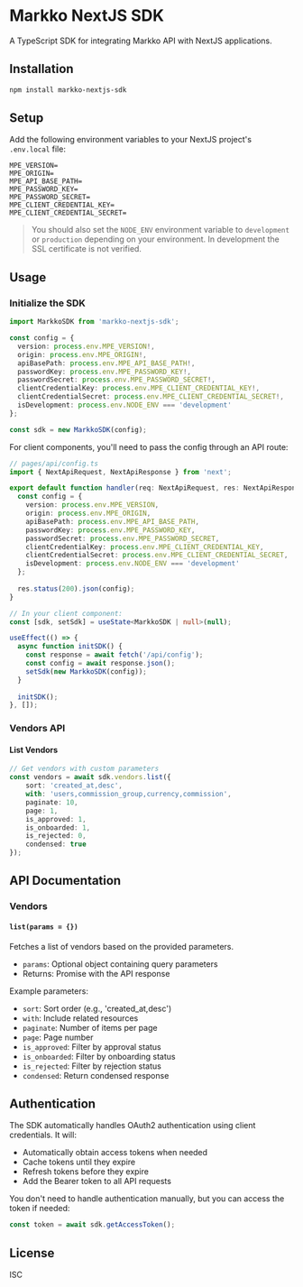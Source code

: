 # Markko NextJS SDK

A TypeScript SDK for integrating Markko API with NextJS applications.

## Installation
```bash
npm install markko-nextjs-sdk
```

## Setup

Add the following environment variables to your NextJS project's `.env.local` file:

```env
MPE_VERSION=
MPE_ORIGIN=
MPE_API_BASE_PATH=
MPE_PASSWORD_KEY=
MPE_PASSWORD_SECRET=
MPE_CLIENT_CREDENTIAL_KEY=
MPE_CLIENT_CREDENTIAL_SECRET=
```

> You should also set the `NODE_ENV` environment variable to `development` or `production` depending on your environment. In development the SSL certificate is not verified.

## Usage

### Initialize the SDK

```typescript
import MarkkoSDK from 'markko-nextjs-sdk';

const config = {
  version: process.env.MPE_VERSION!,
  origin: process.env.MPE_ORIGIN!,
  apiBasePath: process.env.MPE_API_BASE_PATH!,
  passwordKey: process.env.MPE_PASSWORD_KEY!,
  passwordSecret: process.env.MPE_PASSWORD_SECRET!,
  clientCredentialKey: process.env.MPE_CLIENT_CREDENTIAL_KEY!,
  clientCredentialSecret: process.env.MPE_CLIENT_CREDENTIAL_SECRET!,
  isDevelopment: process.env.NODE_ENV === 'development'
};

const sdk = new MarkkoSDK(config);
```

For client components, you'll need to pass the config through an API route:

```typescript
// pages/api/config.ts
import { NextApiRequest, NextApiResponse } from 'next';

export default function handler(req: NextApiRequest, res: NextApiResponse) {
  const config = {
    version: process.env.MPE_VERSION,
    origin: process.env.MPE_ORIGIN,
    apiBasePath: process.env.MPE_API_BASE_PATH,
    passwordKey: process.env.MPE_PASSWORD_KEY,
    passwordSecret: process.env.MPE_PASSWORD_SECRET,
    clientCredentialKey: process.env.MPE_CLIENT_CREDENTIAL_KEY,
    clientCredentialSecret: process.env.MPE_CLIENT_CREDENTIAL_SECRET,
    isDevelopment: process.env.NODE_ENV === 'development'
  };
  
  res.status(200).json(config);
}

// In your client component:
const [sdk, setSdk] = useState<MarkkoSDK | null>(null);

useEffect(() => {
  async function initSDK() {
    const response = await fetch('/api/config');
    const config = await response.json();
    setSdk(new MarkkoSDK(config));
  }
  
  initSDK();
}, []);
```

### Vendors API

#### List Vendors

```typescript
// Get vendors with custom parameters
const vendors = await sdk.vendors.list({
    sort: 'created_at,desc',
    with: 'users,commission_group,currency,commission',
    paginate: 10,
    page: 1,
    is_approved: 1,
    is_onboarded: 1,
    is_rejected: 0,
    condensed: true
});
```

## API Documentation

### Vendors

#### `list(params = {})`

Fetches a list of vendors based on the provided parameters.

- `params`: Optional object containing query parameters
- Returns: Promise with the API response

Example parameters:
- `sort`: Sort order (e.g., 'created_at,desc')
- `with`: Include related resources
- `paginate`: Number of items per page
- `page`: Page number
- `is_approved`: Filter by approval status
- `is_onboarded`: Filter by onboarding status
- `is_rejected`: Filter by rejection status
- `condensed`: Return condensed response

## Authentication

The SDK automatically handles OAuth2 authentication using client credentials. It will:
- Automatically obtain access tokens when needed
- Cache tokens until they expire
- Refresh tokens before they expire
- Add the Bearer token to all API requests

You don't need to handle authentication manually, but you can access the token if needed:

```typescript
const token = await sdk.getAccessToken();
```

## License

ISC
